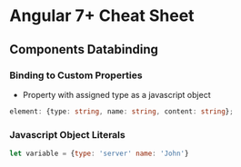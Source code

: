 # Angular 7+ Cheat Sheet

## Components Databinding
### Binding to Custom Properties
- Property with assigned type as a javascript object
```typescript
element: {type: string, name: string, content: string};
```
### Javascript Object Literals

```javascript
let variable = {type: 'server' name: 'John'}
```





